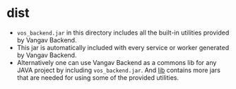 # dist

+ `vos_backend.jar` in this directory includes all the built-in utilities provided by Vangav Backend.
+ This jar is automatically included with every service or worker generated by Vangav Backend.
+ Alternatively one can use Vangav Backend as a commons lib for any JAVA project by including `vos_backend.jar`. And [lib](https://github.com/vangav/vos_backend/tree/master/lib) contains more jars that are needed for using some of the provided utilities.
